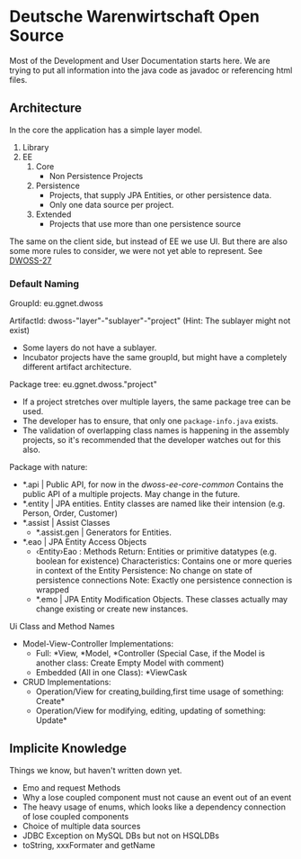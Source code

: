 Deutsche Warenwirtschaft Open Source
====================================

Most of the Development and User Documentation starts here. We are trying to put all information into 
the java code as javadoc or referencing html files.

Architecture
------------

In the core the application has a simple layer model. 

1. Library
2. EE
	1. Core
		- Non Persistence Projects
	2. Persistence 
		- Projects, that supply JPA Entities, or other persistence data.
		- Only one data source per project.
	2. Extended 
		- Projects that use more than one persistence source

The same on the client side, but instead of EE we use UI. But there are also some more rules to consider, we were not yet able to represent. 
See [DWOSS-27](http://overload.ahrensburg.gg-net.de/jira/browse/DWOSS-27)

### Default Naming ###

GroupId: eu.ggnet.dwoss

ArtifactId: dwoss-"layer"-"sublayer"-"project" (Hint: The sublayer might not exist)

 - Some layers do not have a sublayer.
 - Incubator projects have the same groupId, but might have a completely different artifact architecture.

Package tree: eu.ggnet.dwoss."project"

 - If a project stretches over multiple layers, the same package tree can be used.
 - The developer has to ensure, that only one ```package-info.java``` exists.
 - The validation of overlapping class names is happening in the assembly projects,
   so it's recommended that the developer watches out for this also.

Package with nature:

 - \*.api | Public API, for now in the *dwoss-ee-core-common* Contains the public API of a multiple projects. May change in the future.
 - \*.entity | JPA entities. Entity classes are named like their intension (e.g. Person, Order, Customer)
 - \*.assist | Assist Classes
	- \*.assist.gen | Generators for Entities.
 - \*.eao | JPA Entity Access Objects 
	- ‹Entity›Eao : Methods Return: Entities or primitive datatypes (e.g. boolean for existence)
          Characteristics: Contains one or more queries in context of the Entity
          Persistence: No change on state of persistence connections
          Note: Exactly one persistence connection is wrapped
	- *.emo | JPA Entity Modification Objects. These classes actually may change existing or create new instances.

Ui Class and Method Names

 - Model-View-Controller Implementations:
	- Full: \*View, \*Model, \*Controller (Special Case, if the Model is another class: Create Empty Model with comment)
	- Embedded (All in one Class): \*ViewCask
 - CRUD Implementations:
	- Operation/View for creating,building,first time usage of something: Create\*
	- Operation/View for modifying, editing, updating of something: Update\*

Implicite Knowledge
-------------------

Things we know, but haven't written down yet.

 - Emo and request Methods
 - Why a lose coupled component must not cause an event out of an event
 - The heavy usage of enums, which looks like a dependency connection of lose coupled components
 - Choice of multiple data sources
 - JDBC Exception on MySQL DBs but not on HSQLDBs
 - toString, xxxFormater and getName

